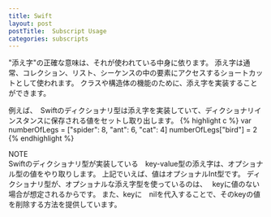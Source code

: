```yaml
---
title: Swift
layout: post
postTitle:  Subscript Usage
categories: subscripts
---
```


"添え字"の正確な意味は、それが使われている中身に依ります。
添え字は通常、コレクション、リスト、シーケンスの中の要素にアクセスするショートカットとして使われます。
クラスや構造体の機能のために、添え字を実装することができます。

例えば、　Swiftのディクショナリ型は添え字を実装していて、ディクショナリインスタンスに保存される値をセットし取り出します。
{% highlight c %}
var numberOfLegs = ["spider": 8, "ant": 6, "cat": 4]
numberOfLegs["bird"] = 2
{% endhighlight %}


<div class="panel">
	<div class="panel-heading">NOTE</div>
	Swiftのディクショナリ型が実装している　key-value型の添え字は、オプショナル型の値をやり取りします。
	上記でいえば、値はオプショナルInt型です。
	ディクショナリ型が、オプショナルな添え字型を使っているのは、　
	keyに値のない場合が想定されるからです。
	また、keyに　nilを代入することで、そのkeyの値を削除する方法を提供しています。
</div>

